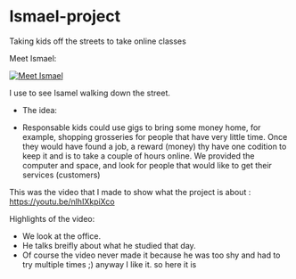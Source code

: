 # Ismael-project
Taking kids off the streets to take online classes

Meet Ismael:

[![Meet Ismael](https://i.ytimg.com/vi/7JA6RmSjH08/1.jpg?time=1502308980951)](https://youtu.be/7JA6RmSjH08)

I use to see Isamel walking down the street. 

- The idea:
* Responsable kids could use gigs to bring some money home, for example, shopping grosseries for people that have very little time.
Once they would have found a job, a reward (money) thy have one codition to keep it and is to take a couple of hours online. 
We provided the computer and space, and look for people that would like to get their services (customers)













This was the video that I made to show what the project is about : https://youtu.be/nlhIXkpiXco

Highlights of the video: 
* We look at the office.
* He talks breifly about what he studied that day. 
* Of course the video never made it because he was too shy and had to try multiple times ;) anyway I like it. so here it is

